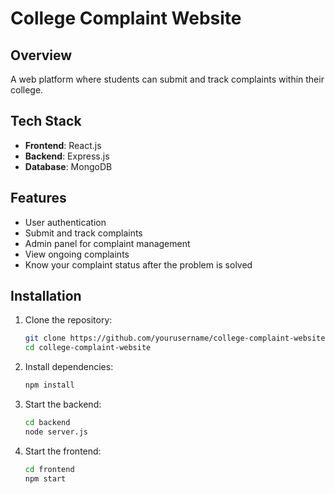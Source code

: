# College Complaint Website

## Overview
A web platform where students can submit and track complaints within their college.

## Tech Stack
- **Frontend**: React.js
- **Backend**: Express.js
- **Database**: MongoDB

## Features
- User authentication
- Submit and track complaints
- Admin panel for complaint management
- View ongoing complaints
- Know your complaint status after the problem is solved

## Installation
1. Clone the repository:
   ```bash
   git clone https://github.com/yourusername/college-complaint-website.git
   cd college-complaint-website
   ```
2. Install dependencies:
   ```bash
   npm install
   ```
3. Start the backend:
   ```bash
   cd backend
   node server.js
   ```
4. Start the frontend:
   ```bash
   cd frontend
   npm start
   ```
